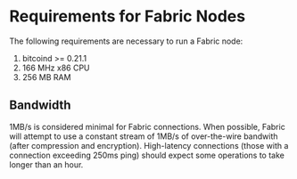 # Requirements for Fabric Nodes
The following requirements are necessary to run a Fabric node:

1. bitcoind >= 0.21.1
2. 166 MHz x86 CPU
3. 256 MB RAM

## Bandwidth
1MB/s is considered minimal for Fabric connections.  When possible, Fabric will attempt to use a constant stream of 1MB/s of over-the-wire bandwith (after compression and encryption).  High-latency connections (those with a connection exceeding 250ms ping) should expect some operations to take longer than an hour.
